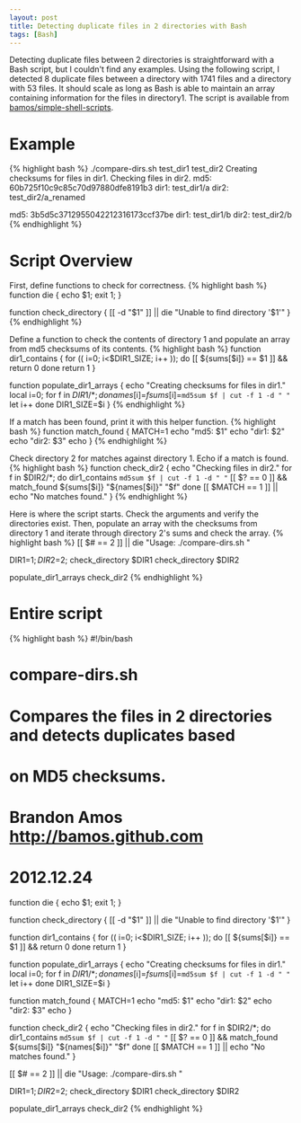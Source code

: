 ```yaml
---
layout: post
title: Detecting duplicate files in 2 directories with Bash
tags: [Bash]
---
```


Detecting duplicate files between 2 directories is straightforward
with a Bash script, but I couldn't find any examples.
Using the following script, I detected 8 duplicate files between a
directory with 1741 files and a directory with 53 files.
It should scale as long as Bash is able to maintain an array containing
information for the files in directory1.
The script is available from
[bamos/simple-shell-scripts](https://github.com/bamos/simple-shell-scripts/blob/master/compare-dirs.sh).

# Example
{% highlight bash %}
./compare-dirs.sh test_dir1 test_dir2
Creating checksums for files in dir1.
Checking files in dir2.
md5:  60b725f10c9c85c70d97880dfe8191b3
dir1: test_dir1/a
dir2: test_dir2/a_renamed

md5:  3b5d5c3712955042212316173ccf37be
dir1: test_dir1/b
dir2: test_dir2/b
{% endhighlight %}

# Script Overview

First, define functions to check for correctness.
{% highlight bash %}
function die {
    echo $1; exit 1;
}

function check_directory {
    [[ -d "$1" ]] || die "Unable to find directory '$1'"
}
{% endhighlight %}

Define a function to check the contents of directory 1 and
populate an array from md5 checksums of its contents.
{% highlight bash %}
function dir1_contains {
    for (( i=0; i<$DIR1_SIZE; i++ )); do
        [[ ${sums[$i]} == $1 ]] && return 0
    done
    return 1
}

function populate_dir1_arrays {
    echo "Creating checksums for files in dir1."
    local i=0;
    for f in $DIR1/*; do
        names[$i]=$f
        sums[$i]=`md5sum $f | cut -f 1 -d " "`
        let i++
    done
    DIR1_SIZE=$i
}
{% endhighlight %}

If a match has been found, print it with this helper function.
{% highlight bash %}
function match_found {
    MATCH=1
    echo "md5:  $1"
    echo "dir1: $2"
    echo "dir2: $3"
    echo
}
{% endhighlight %}

Check directory 2 for matches against directory 1. Echo if a
match is found.
{% highlight bash %}
function check_dir2 {
    echo "Checking files in dir2."
    for f in $DIR2/*; do
        dir1_contains `md5sum $f | cut -f 1 -d " "`
        [[ $? == 0 ]] && match_found ${sums[$i]} "${names[$i]}" "$f"
    done
    [[ $MATCH == 1 ]] || echo "No matches found."
}
{% endhighlight %}

Here is where the script starts. Check the arguments and verify the
directories exist. Then, populate an array with the checksums from directory
1 and iterate through directory 2's sums and check the array.
{% highlight bash %}
[[ $# == 2 ]] || die "Usage: ./compare-dirs.sh <dir1> <dir2>"

DIR1=$1; DIR2=$2;
check_directory $DIR1
check_directory $DIR2

populate_dir1_arrays
check_dir2
{% endhighlight %}

# Entire script
{% highlight bash %}
#!/bin/bash
#
# compare-dirs.sh
# 
# Compares the files in 2 directories and detects duplicates based
# on MD5 checksums.
#
# Brandon Amos <http://bamos.github.com>
# 2012.12.24

function die {
    echo $1; exit 1;
}

function check_directory {
    [[ -d "$1" ]] || die "Unable to find directory '$1'"
}

function dir1_contains {
    for (( i=0; i<$DIR1_SIZE; i++ )); do
        [[ ${sums[$i]} == $1 ]] && return 0
    done
    return 1
}

function populate_dir1_arrays {
    echo "Creating checksums for files in dir1."
    local i=0;
    for f in $DIR1/*; do
        names[$i]=$f
        sums[$i]=`md5sum $f | cut -f 1 -d " "`
        let i++
    done
    DIR1_SIZE=$i
}

function match_found {
    MATCH=1
    echo "md5:  $1"
    echo "dir1: $2"
    echo "dir2: $3"
    echo
}

function check_dir2 {
    echo "Checking files in dir2."
    for f in $DIR2/*; do
        dir1_contains `md5sum $f | cut -f 1 -d " "`
        [[ $? == 0 ]] && match_found ${sums[$i]} "${names[$i]}" "$f"
    done
    [[ $MATCH == 1 ]] || echo "No matches found."
}

[[ $# == 2 ]] || die "Usage: ./compare-dirs.sh <dir1> <dir2>"

DIR1=$1; DIR2=$2;
check_directory $DIR1
check_directory $DIR2

populate_dir1_arrays
check_dir2
{% endhighlight %}
